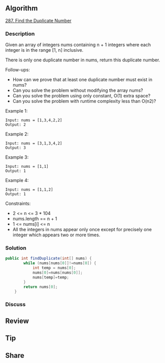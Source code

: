 ## Algorithm

[287. Find the Duplicate Number](https://leetcode.com/problems/find-the-duplicate-number/)

### Description

Given an array of integers nums containing n + 1 integers where each integer is in the range [1, n] inclusive.

There is only one duplicate number in nums, return this duplicate number.

Follow-ups:

- How can we prove that at least one duplicate number must exist in nums?
- Can you solve the problem without modifying the array nums?
- Can you solve the problem using only constant, O(1) extra space?
- Can you solve the problem with runtime complexity less than O(n2)?


Example 1:

```
Input: nums = [1,3,4,2,2]
Output: 2
```

Example 2:
```
Input: nums = [3,1,3,4,2]
Output: 3
```

Example 3:
```
Input: nums = [1,1]
Output: 1
```

Example 4:
```
Input: nums = [1,1,2]
Output: 1
```

Constraints:

- 2 <= n <= 3 * 104
- nums.length == n + 1
- 1 <= nums[i] <= n
- All the integers in nums appear only once except for precisely one integer which appears two or more times.

### Solution

```java
public int findDuplicate(int[] nums) {
        while (nums[nums[0]]!=nums[0]) {
            int temp = nums[0];
            nums[0]=nums[nums[0]];
            nums[temp]=temp;
        }
        return nums[0];
    }
```

### Discuss

## Review


## Tip


## Share
